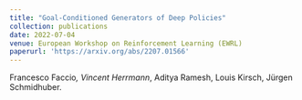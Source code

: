 ```yaml
---
title: "Goal-Conditioned Generators of Deep Policies"
collection: publications
date: 2022-07-04
venue: European Workshop on Reinforcement Learning (EWRL)
paperurl: 'https://arxiv.org/abs/2207.01566'
---
```

Francesco Faccio<sup>*</sup>, Vincent Herrmann<sup>*</sup>, Aditya Ramesh, Louis Kirsch, Jürgen Schmidhuber.
